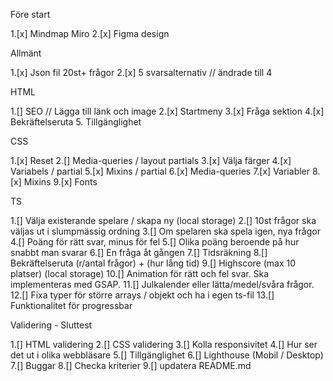 Före start

1.[x] Mindmap Miro
2.[x] Figma design
 
Allmänt

1.[x] Json fil 20st+ frågor
2.[x] 5 svarsalternativ  // ändrade till 4

HTML

1.[] SEO // Lägga till länk och image
2.[x] Startmeny
3.[x] Fråga sektion
4.[x] Bekräftelseruta
5. Tillgänglighet

CSS

1.[x] Reset
2.[] Media-queries / layout partials
3.[x]   Välja färger
4.[x]   Variabels / partial
5.[x] Mixins / partial
6.[x] Media-queries
7.[x] Variabler
8.[x] Mixins
9.[x] Fonts

TS

1.[] Välja existerande spelare / skapa ny (local storage)
2.[] 10st frågor ska väljas ut i slumpmässig ordning
3.[] Om spelaren ska spela igen, nya frågor
4.[] Poäng för rätt svar, minus för fel
5.[] Olika poäng beroende på hur snabbt man svarar
6.[] En fråga åt gången
7.[] Tidsräkning
8.[] Bekräftelseruta (r/antal frågor) + (hur lång tid)
9.[] Highscore (max 10 platser) (local storage)
10.[] Animation för rätt och fel svar. Ska implementeras med GSAP.
11.[] Julkalender eller lätta/medel/svåra frågor.
12.[] Fixa typer för större arrays / objekt och ha i egen ts-fil
13.[] Funktionalitet för progressbar

Validering - Sluttest

1.[] HTML validering
2.[] CSS validering
3.[] Kolla responsivitet
4.[] Hur ser det ut i olika webbläsare
5.[] Tillgänglighet
6.[] Lighthouse (Mobil / Desktop)
7.[] Buggar
8.[] Checka kriterier
9.[] updatera README.md
